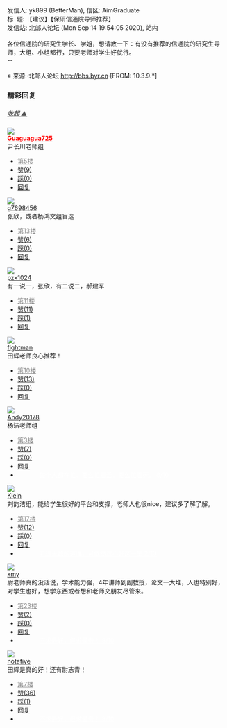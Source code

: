 <div class="a-content-wrap">发信人: yk899 (BetterMan), 信区: AimGraduate<br>标&nbsp;&nbsp;题: 【建议】【保研信通院导师推荐】<br>发信站: 北邮人论坛 (Mon Sep 14 19:54:05 2020), 站内<br><br>各位信通院的研究生学长、学姐，想请教一下：有没有推荐的信通院的研究生导师，大组、小组都行，只要老师对学生好就行。<br>--<br><br><font class="f000"></font><font class="f005">※ 来源:·北邮人论坛 <a target="_blank" href="http://bbs.byr.cn">http://bbs.byr.cn</a>·[FROM: 10.3.9.*]</font><font class="f000"><br></font><div id="nice_view" class="corner" style="margin:0;display:block"><div class="a-nice-comment-divline"><h3><span>精彩回复</span></h3><h5><a class="a-func-toggle" style="color:#555;" href="#">收起 ▲</a></h5></div><div class="a-nice-comment"><div class="a-nice-comment-item"><a class="a-nice-comment-face" href="/user/query/Guaguagua725"><img src="https://bbs.byr.cn/img/face_default_m.jpg"></a><div class="a-nice-comment-cell"><div class="a-nice-comment-id"><a href="/user/query/Guaguagua725"><strong style="color:red;">Guaguagua725</strong></a></div><div class="a-nice-comment-content">尹长川老师组</div><div><ul class="a-func a-nice-comment-func"><li><a class="a-nice-comment-floor" style="color:#888;" title="点击跳转" href="/article/AimGraduate/1195911?s=1195936">第5楼</a></li><li><a href="/article/AimGraduate/ajax_voteup/1195936.json" class="a-func-like" id="like_list1195936"><samp class="ico-pos-zaninactive" id="icon_like_list1195936"></samp>赞(9)</a></li><li><a href="/article/AimGraduate/ajax_votedown/1195936.json" id="listCai1195936" class="a-func-cai"><samp class="ico-pos-caiinactive" id="icon_list_cai1195936"></samp>踩(0)</a></li><li><samp class="ico-pos-reply"></samp><a href="/article/AimGraduate/post/1195936" class="a-post">回复</a></li></ul></div></div></div><div class="a-nice-comment-item"><a class="a-nice-comment-face" href="/user/query/g7698456"><img src="https://bbs.byr.cn/uploadFace/G/g7698456.6828.jpg"></a><div class="a-nice-comment-cell"><div class="a-nice-comment-id"><a href="/user/query/g7698456">g7698456</a></div><div class="a-nice-comment-content">张欣，或者杨鸿文组盲选</div><div><ul class="a-func a-nice-comment-func"><li><a class="a-nice-comment-floor" style="color:#888;" title="点击跳转" href="/article/AimGraduate/1195911?s=1195947">第13楼</a></li><li><a href="/article/AimGraduate/ajax_voteup/1195947.json" class="a-func-like" id="like_list1195947"><samp class="ico-pos-zaninactive" id="icon_like_list1195947"></samp>赞(6)</a></li><li><a href="/article/AimGraduate/ajax_votedown/1195947.json" id="listCai1195947" class="a-func-cai"><samp class="ico-pos-caiinactive" id="icon_list_cai1195947"></samp>踩(0)</a></li><li><samp class="ico-pos-reply"></samp><a href="/article/AimGraduate/post/1195947" class="a-post">回复</a></li></ul></div></div></div><div class="a-nice-comment-item"><a class="a-nice-comment-face" href="/user/query/pzx1024"><img src="https://bbs.byr.cn/img/face_default_m.jpg"></a><div class="a-nice-comment-cell"><div class="a-nice-comment-id"><a href="/user/query/pzx1024">pzx1024</a></div><div class="a-nice-comment-content">有一说一，张欣，有二说二，郝建军</div><div><ul class="a-func a-nice-comment-func"><li><a class="a-nice-comment-floor" style="color:#888;" title="点击跳转" href="/article/AimGraduate/1195911?s=1195943">第11楼</a></li><li><a href="/article/AimGraduate/ajax_voteup/1195943.json" class="a-func-like" id="like_list1195943"><samp class="ico-pos-zaninactive" id="icon_like_list1195943"></samp>赞(11)</a></li><li><a href="/article/AimGraduate/ajax_votedown/1195943.json" id="listCai1195943" class="a-func-cai"><samp class="ico-pos-caiinactive" id="icon_list_cai1195943"></samp>踩(1)</a></li><li><samp class="ico-pos-reply"></samp><a href="/article/AimGraduate/post/1195943" class="a-post">回复</a></li></ul></div></div></div><div class="a-nice-comment-item"><a class="a-nice-comment-face" href="/user/query/fightman"><img src="https://bbs.byr.cn/img/face_default_m.jpg"></a><div class="a-nice-comment-cell"><div class="a-nice-comment-id"><a href="/user/query/fightman">fightman</a></div><div class="a-nice-comment-content">田辉老师良心推荐！</div><div><ul class="a-func a-nice-comment-func"><li><a class="a-nice-comment-floor" style="color:#888;" title="点击跳转" href="/article/AimGraduate/1195911?s=1195941">第10楼</a></li><li><a href="/article/AimGraduate/ajax_voteup/1195941.json" class="a-func-like" id="like_list1195941"><samp class="ico-pos-zaninactive" id="icon_like_list1195941"></samp>赞(13)</a></li><li><a href="/article/AimGraduate/ajax_votedown/1195941.json" id="listCai1195941" class="a-func-cai"><samp class="ico-pos-caiinactive" id="icon_list_cai1195941"></samp>踩(0)</a></li><li><samp class="ico-pos-reply"></samp><a href="/article/AimGraduate/post/1195941" class="a-post">回复</a></li></ul></div></div></div><div class="a-nice-comment-item"><a class="a-nice-comment-face" href="/user/query/Andy20178"><img src="https://bbs.byr.cn/img/face_default_m.jpg"></a><div class="a-nice-comment-cell"><div class="a-nice-comment-id"><a href="/user/query/Andy20178">Andy20178</a></div><div class="a-nice-comment-content">杨洁老师组</div><div><ul class="a-func a-nice-comment-func"><li><a class="a-nice-comment-floor" style="color:#888;" title="点击跳转" href="/article/AimGraduate/1195911?s=1195933">第3楼</a></li><li><a href="/article/AimGraduate/ajax_voteup/1195933.json" class="a-func-like" id="like_list1195933"><samp class="ico-pos-zaninactive" id="icon_like_list1195933"></samp>赞(7)</a></li><li><a href="/article/AimGraduate/ajax_votedown/1195933.json" id="listCai1195933" class="a-func-cai"><samp class="ico-pos-caiinactive" id="icon_list_cai1195933"></samp>踩(0)</a></li><li><samp class="ico-pos-reply"></samp><a href="/article/AimGraduate/post/1195933" class="a-post">回复</a></li><li><a href="#" style="color:white;margin:0px 50px;">每个人都在忙，要么忙着活，要么忙着死。 6/10</a></li></ul></div></div></div><div class="a-nice-comment-item"><a class="a-nice-comment-face" href="/user/query/Klein"><img src="https://bbs.byr.cn/uploadFace/K/Klein.5489.jpg"></a><div class="a-nice-comment-cell"><div class="a-nice-comment-id"><a href="/user/query/Klein">Klein</a></div><div class="a-nice-comment-content">刘韵洁组，能给学生很好的平台和支撑，老师人也很nice，建议多了解了解。</div><div><ul class="a-func a-nice-comment-func"><li><a class="a-nice-comment-floor" style="color:#888;" title="点击跳转" href="/article/AimGraduate/1195911?s=1195953">第17楼</a></li><li><a href="/article/AimGraduate/ajax_voteup/1195953.json" class="a-func-like" id="like_list1195953"><samp class="ico-pos-zaninactive" id="icon_like_list1195953"></samp>赞(12)</a></li><li><a href="/article/AimGraduate/ajax_votedown/1195953.json" id="listCai1195953" class="a-func-cai"><samp class="ico-pos-caiinactive" id="icon_list_cai1195953"></samp>踩(0)</a></li><li><samp class="ico-pos-reply"></samp><a href="/article/AimGraduate/post/1195953" class="a-post">回复</a></li><li><a href="#" style="color:white;margin:0px 50px;">听过无数的道理，可依然过不好这一生 2/10</a></li></ul></div></div></div><div class="a-nice-comment-item"><a class="a-nice-comment-face" href="/user/query/xmy"><img src="https://bbs.byr.cn/img/face_default_f.jpg"></a><div class="a-nice-comment-cell"><div class="a-nice-comment-id"><a href="/user/query/xmy">xmy</a></div><div class="a-nice-comment-content">尉老师真的没话说，学术能力强，4年讲师到副教授，论文一大堆，人也特别好，对学生也好，想学东西或者想和老师交朋友尽管来。</div><div><ul class="a-func a-nice-comment-func"><li><a class="a-nice-comment-floor" style="color:#888;" title="点击跳转" href="/article/AimGraduate/1195911?s=1195998">第23楼</a></li><li><a href="/article/AimGraduate/ajax_voteup/1195998.json" class="a-func-like" id="like_list1195998"><samp class="ico-pos-zaninactive" id="icon_like_list1195998"></samp>赞(2)</a></li><li><a href="/article/AimGraduate/ajax_votedown/1195998.json" id="listCai1195998" class="a-func-cai"><samp class="ico-pos-caiinactive" id="icon_list_cai1195998"></samp>踩(0)</a></li><li><samp class="ico-pos-reply"></samp><a href="/article/AimGraduate/post/1195998" class="a-post">回复</a></li><li><a href="#" style="color:white;margin:0px 50px;">不求最好，但求最贵！ 8/10</a></li></ul></div></div></div><div class="a-nice-comment-item"><a class="a-nice-comment-face" href="/user/query/notafive"><img src="https://bbs.byr.cn/img/face_default_m.jpg"></a><div class="a-nice-comment-cell"><div class="a-nice-comment-id"><a href="/user/query/notafive">notafive</a></div><div class="a-nice-comment-content">田辉是真的好！还有尉志青！</div><div><ul class="a-func a-nice-comment-func"><li><a class="a-nice-comment-floor" style="color:#888;" title="点击跳转" href="/article/AimGraduate/1195911?s=1195938">第7楼</a></li><li><a href="/article/AimGraduate/ajax_voteup/1195938.json" class="a-func-like" id="like_list1195938"><samp class="ico-pos-zaninactive" id="icon_like_list1195938"></samp>赞(36)</a></li><li><a href="/article/AimGraduate/ajax_votedown/1195938.json" id="listCai1195938" class="a-func-cai"><samp class="ico-pos-caiinactive" id="icon_list_cai1195938"></samp>踩(1)</a></li><li><samp class="ico-pos-reply"></samp><a href="/article/AimGraduate/post/1195938" class="a-post">回复</a></li><li><a href="#" style="color:white;margin:0px 50px;">不求最好，但求最贵！ 8/10</a></li></ul></div></div></div></div></div><!--成就解锁：彩蛋2号获得！输入魂斗罗秘籍可解锁彩蛋3号。hint： IE 0=A  1=B--来自bbs.byr.cn----></div>